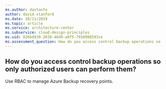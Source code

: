 ```yaml
---
ms.author: dastanfo
author: david-stanford
ms.date: 10/11/2019
ms.topic: article
ms.service: architecture-center
ms.subservice: cloud-design-principles
ms.uid: 026bd930-2038-46d0-a0f5-7910908593ce
ms.assessment_question: How do you access control backup operations so only authorized users can perform them?
---
```

## How do you access control backup operations so only authorized users can perform them?

Use RBAC to manage Azure Backup recovery points.
